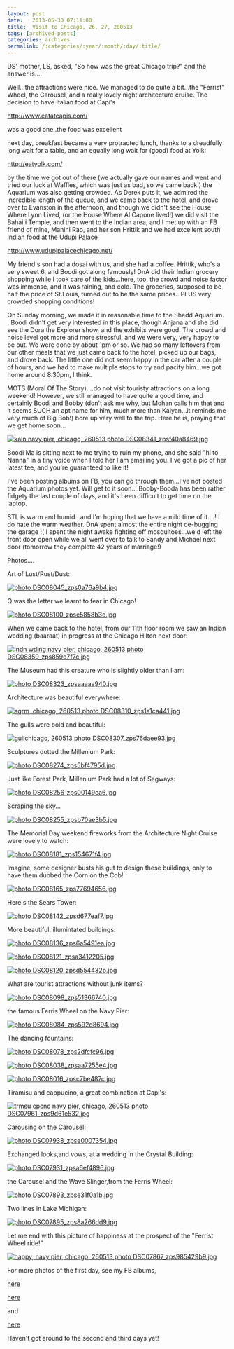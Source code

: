```yaml
---
layout: post
date:	2013-05-30 07:11:00
title:  Visit to Chicago, 26, 27, 280513
tags: [archived-posts]
categories: archives
permalink: /:categories/:year/:month/:day/:title/
---
```

DS' mother, LS, asked, "So how was the great Chicago trip?" and the answer is....

Well...the attractions were nice. We managed to do quite a bit...the "Ferrist" Wheel, the Carousel, and a really lovely night architecture cruise. The  decision to have Italian food at Capi's

http://www.eatatcapis.com/

was a good one..the food was excellent 

next day, breakfast became a very protracted lunch, thanks to a dreadfully long wait for a table, and an equally long wait for (good) food at Yolk:

http://eatyolk.com/

by the time we got out of there (we actually gave our names and went and tried our luck at Waffles, which was just as bad, so we came back!) the Aquarium was also getting crowded. As Derek puts it, we admired the incredible length of the queue, and we came back to the hotel, and drove over to Evanston in the afternoon, and though we didn't see the House Where Lynn Lived,  (or the House Where Al Capone lived!) we did visit the Bahai'i Temple, and then went to the Indian area, and I met up with an FB friend of mine, Manini Rao, and her son Hrittik and we had excellent south Indian food at the Udupi Palace

http://www.udupipalacechicago.net/

My friend's son had a dosai with us, and she had a coffee. Hrittik, who's a very sweet 6, and Boodi got along famously! DnA did their Indian grocery shopping while I took care of the kids...here, too, the crowd and noise factor was immense, and it was raining, and cold. The groceries, supposed to be half the price of St.Louis, turned out to be the same prices...PLUS very crowded shopping conditions! 

On Sunday morning, we made it in reasonable time to the Shedd Aquarium. . Boodi didn't get very interested in this place, though Anjana and she did see the Dora the Explorer show, and the exhibits were good. The crowd and noise level got more and more stressful, and we were very, very happy to be out. We were done by about 1pm or so. We had so many leftovers from our other meals that we just came back to the hotel, picked up our bags, and drove back. The little one did not seem happy in the car after a couple of hours, and we had to make multiple stops to try and pacify him...we got home around 8.30pm, I think.

MOTS (Moral Of The Story)....do not visit touristy attractions on a long weekend! However, we still managed to have quite a good time, and certainly Boodi and Bobby (don't ask me why, but Mohan calls him that and it seems SUCH an apt name for him, much more than Kalyan...it reminds me very much of Big Bob!) bore up very well to the trip. Here he is, praying that we get home soon...

<a href="http://s1274.photobucket.com/user/apeednahom/media/DSC08341_zpsf40a8469.jpg.html" target="_blank"><img src="http://i1274.photobucket.com/albums/y430/apeednahom/DSC08341_zpsf40a8469.jpg" border="0" alt="kaln navy pier, chicago, 260513 photo DSC08341_zpsf40a8469.jpg"/></a>

Boodi Ma is sitting next to me trying to ruin my phone, and she said "hi to Nanna" in a tiny voice when I told her I am emailing you. I've got a pic of her latest tee, and you're guaranteed to like it!

I've been posting albums on FB, you can go through them...I've not posted the Aquarium photos yet. Will get to it soon....Bobby-Booda has been rather fidgety the last couple of days, and it's been difficult to get time on the laptop.

STL is warm and humid...and I'm hoping that we have a mild time of it....! I do hate the warm weather. DnA spent almost the entire night de-bugging the garage :( I spent the night awake fighting off mosquitoes...we'd left the front door open while we all went over to talk to Sandy and Michael next door (tomorrow they complete 42 years of marriage!)

Photos....

<lj-cut text="want to see some?">

Art of Lust/Rust/Dust:

<a href="http://s1274.photobucket.com/user/apeednahom/media/DSC08045_zps0a76a9b4.jpg.html" target="_blank"><img src="http://i1274.photobucket.com/albums/y430/apeednahom/DSC08045_zps0a76a9b4.jpg" border="0" alt=" photo DSC08045_zps0a76a9b4.jpg"/></a>

Q was the letter we learnt to fear in Chicago!

<a href="http://s1274.photobucket.com/user/apeednahom/media/DSC08100_zpse5858b3e.jpg.html" target="_blank"><img src="http://i1274.photobucket.com/albums/y430/apeednahom/DSC08100_zpse5858b3e.jpg" border="0" alt=" photo DSC08100_zpse5858b3e.jpg"/></a>

When we came back to the hotel, from our 11th floor room we saw an Indian wedding (baaraat) in progress at the Chicago Hilton next door:

<a href="http://s1274.photobucket.com/user/apeednahom/media/DSC08359_zps859d7f7c.jpg.html" target="_blank"><img src="http://i1274.photobucket.com/albums/y430/apeednahom/DSC08359_zps859d7f7c.jpg" border="0" alt="indn wding navy pier, chicago, 260513 photo DSC08359_zps859d7f7c.jpg"/></a>

The Museum had this creature who is slightly older than I am:

<a href="http://s1274.photobucket.com/user/apeednahom/media/DSC08323_zpsaaaaa940.jpg.html" target="_blank"><img src="http://i1274.photobucket.com/albums/y430/apeednahom/DSC08323_zpsaaaaa940.jpg" border="0" alt=" photo DSC08323_zpsaaaaa940.jpg"/></a>

Architecture was beautiful everywhere:

<a href="http://s1274.photobucket.com/user/apeednahom/media/DSC08310_zps1a1ca441.jpg.html" target="_blank"><img src="http://i1274.photobucket.com/albums/y430/apeednahom/DSC08310_zps1a1ca441.jpg" border="0" alt="aqrm,  chicago, 260513 photo DSC08310_zps1a1ca441.jpg"/></a>

The gulls were bold and beautiful:

<a href="http://s1274.photobucket.com/user/apeednahom/media/DSC08307_zps76daee93.jpg.html" target="_blank"><img src="http://i1274.photobucket.com/albums/y430/apeednahom/DSC08307_zps76daee93.jpg" border="0" alt="gullchicago, 260513 photo DSC08307_zps76daee93.jpg"/></a>

Sculptures dotted the Millenium Park:

<a href="http://s1274.photobucket.com/user/apeednahom/media/DSC08274_zps5bf4795d.jpg.html" target="_blank"><img src="http://i1274.photobucket.com/albums/y430/apeednahom/DSC08274_zps5bf4795d.jpg" border="0" alt=" photo DSC08274_zps5bf4795d.jpg"/></a>


Just like Forest Park, Millenium Park had a lot of Segways:

<a href="http://s1274.photobucket.com/user/apeednahom/media/DSC08256_zps00149ca6.jpg.html" target="_blank"><img src="http://i1274.photobucket.com/albums/y430/apeednahom/DSC08256_zps00149ca6.jpg" border="0" alt=" photo DSC08256_zps00149ca6.jpg"/></a>

Scraping the sky...

<a href="http://s1274.photobucket.com/user/apeednahom/media/DSC08255_zpsb70ae3b5.jpg.html" target="_blank"><img src="http://i1274.photobucket.com/albums/y430/apeednahom/DSC08255_zpsb70ae3b5.jpg" border="0" alt=" photo DSC08255_zpsb70ae3b5.jpg"/></a>

The Memorial Day weekend fireworks from the Architecture Night Cruise were lovely to watch:

<a href="http://s1274.photobucket.com/user/apeednahom/media/DSC08181_zps154671f4.jpg.html" target="_blank"><img src="http://i1274.photobucket.com/albums/y430/apeednahom/DSC08181_zps154671f4.jpg" border="0" alt=" photo DSC08181_zps154671f4.jpg"/></a>

Imagine, some designer busts his gut to design these buildings, only to have them dubbed the Corn on the Cob!

<a href="http://s1274.photobucket.com/user/apeednahom/media/DSC08165_zps77694656.jpg.html" target="_blank"><img src="http://i1274.photobucket.com/albums/y430/apeednahom/DSC08165_zps77694656.jpg" border="0" alt=" photo DSC08165_zps77694656.jpg"/></a>

Here's the Sears Tower:

<a href="http://s1274.photobucket.com/user/apeednahom/media/DSC08142_zpsd677eaf7.jpg.html" target="_blank"><img src="http://i1274.photobucket.com/albums/y430/apeednahom/DSC08142_zpsd677eaf7.jpg" border="0" alt=" photo DSC08142_zpsd677eaf7.jpg"/></a>

More beautiful, illumintated buildings:

<a href="http://s1274.photobucket.com/user/apeednahom/media/DSC08136_zps6a5491ea.jpg.html" target="_blank"><img src="http://i1274.photobucket.com/albums/y430/apeednahom/DSC08136_zps6a5491ea.jpg" border="0" alt=" photo DSC08136_zps6a5491ea.jpg"/></a>

<a href="http://s1274.photobucket.com/user/apeednahom/media/DSC08121_zpsa3412205.jpg.html" target="_blank"><img src="http://i1274.photobucket.com/albums/y430/apeednahom/DSC08121_zpsa3412205.jpg" border="0" alt=" photo DSC08121_zpsa3412205.jpg"/></a>

<a href="http://s1274.photobucket.com/user/apeednahom/media/DSC08120_zpsd554432b.jpg.html" target="_blank"><img src="http://i1274.photobucket.com/albums/y430/apeednahom/DSC08120_zpsd554432b.jpg" border="0" alt=" photo DSC08120_zpsd554432b.jpg"/></a>

What are tourist attractions without junk items?

<a href="http://s1274.photobucket.com/user/apeednahom/media/DSC08098_zps51366740.jpg.html" target="_blank"><img src="http://i1274.photobucket.com/albums/y430/apeednahom/DSC08098_zps51366740.jpg" border="0" alt=" photo DSC08098_zps51366740.jpg"/></a>

the famous Ferris Wheel on the Navy Pier:

<a href="http://s1274.photobucket.com/user/apeednahom/media/DSC08084_zps592d8694.jpg.html" target="_blank"><img src="http://i1274.photobucket.com/albums/y430/apeednahom/DSC08084_zps592d8694.jpg" border="0" alt=" photo DSC08084_zps592d8694.jpg"/></a>

The dancing fountains:

<a href="http://s1274.photobucket.com/user/apeednahom/media/DSC08078_zps2dfcfc96.jpg.html" target="_blank"><img src="http://i1274.photobucket.com/albums/y430/apeednahom/DSC08078_zps2dfcfc96.jpg" border="0" alt=" photo DSC08078_zps2dfcfc96.jpg"/></a>


<a href="http://s1274.photobucket.com/user/apeednahom/media/DSC08038_zpsaa7255e4.jpg.html" target="_blank"><img src="http://i1274.photobucket.com/albums/y430/apeednahom/DSC08038_zpsaa7255e4.jpg" border="0" alt=" photo DSC08038_zpsaa7255e4.jpg"/></a>


<a href="http://s1274.photobucket.com/user/apeednahom/media/DSC08016_zpsc7be487c.jpg.html" target="_blank"><img src="http://i1274.photobucket.com/albums/y430/apeednahom/DSC08016_zpsc7be487c.jpg" border="0" alt=" photo DSC08016_zpsc7be487c.jpg"/></a>

Tiramisu and cappucino, a great combination at Capi's:

<a href="http://s1274.photobucket.com/user/apeednahom/media/DSC07961_zps9d61e532.jpg.html" target="_blank"><img src="http://i1274.photobucket.com/albums/y430/apeednahom/DSC07961_zps9d61e532.jpg" border="0" alt="trmsu cpcno navy pier, chicago, 260513 photo DSC07961_zps9d61e532.jpg"/></a>

Carousing on the Carousel:

<a href="http://s1274.photobucket.com/user/apeednahom/media/DSC07938_zpse0007354.jpg.html" target="_blank"><img src="http://i1274.photobucket.com/albums/y430/apeednahom/DSC07938_zpse0007354.jpg" border="0" alt=" photo DSC07938_zpse0007354.jpg"/></a>

Exchanged looks,and vows, at a wedding in the Crystal Building:

<a href="http://s1274.photobucket.com/user/apeednahom/media/DSC07931_zpsa6ef4896.jpg.html" target="_blank"><img src="http://i1274.photobucket.com/albums/y430/apeednahom/DSC07931_zpsa6ef4896.jpg" border="0" alt=" photo DSC07931_zpsa6ef4896.jpg"/></a>

the Carousel and the Wave Slinger,from the Ferris Wheel:

<a href="http://s1274.photobucket.com/user/apeednahom/media/DSC07893_zpse31f0a1b.jpg.html" target="_blank"><img src="http://i1274.photobucket.com/albums/y430/apeednahom/DSC07893_zpse31f0a1b.jpg" border="0" alt=" photo DSC07893_zpse31f0a1b.jpg"/></a>

Two lines in Lake Michigan:

<a href="http://s1274.photobucket.com/user/apeednahom/media/DSC07895_zps8a266dd9.jpg.html" target="_blank"><img src="http://i1274.photobucket.com/albums/y430/apeednahom/DSC07895_zps8a266dd9.jpg" border="0" alt=" photo DSC07895_zps8a266dd9.jpg"/></a>

</lj-cut>

Let me end with this picture of happiness at the prospect of the "Ferrist Wheel ride!"

<a href="http://s1274.photobucket.com/user/apeednahom/media/DSC07867_zps985429b9.jpg.html" target="_blank"><img src="http://i1274.photobucket.com/albums/y430/apeednahom/DSC07867_zps985429b9.jpg" border="0" alt="happy, navy pier, chicago, 260513 photo DSC07867_zps985429b9.jpg"/></a>

For more photos of the first day, see my FB albums,

<a href="https://www.facebook.com/media/set/?set=a.10151492648348878.1073741896.587058877&type=3"> here </a>


<a href="https://www.facebook.com/media/set/?set=a.10151487910988878.1073741893.587058877&type=3"> here </a>

and

<a href="https://www.facebook.com/media/set/?set=a.10151487888938878.1073741892.587058877&type=3"> here </a>

Haven't got around to the second and third days yet!
